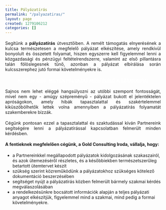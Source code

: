 ```yaml
---
title: Pályázatírás
permalink: "/palyazatiras/"
layout: page
created: 1279106212
categories: []
---
```


<p style="margin-top: 0.19in; margin-bottom: 0.19in; text-align: justify;">Segítünk a <strong>pályázatírás</strong> útvesztőiben. A remélt támogatás elnyerésének a kulcsa természetesen a megfelelő pályázat elkészítése, amely rendkívül bonyolult és összetett folyamat, hiszen egyszerre kell figyelemmel lenni a közgazdasági és pénzügyi feltételrendszerre, valamint az első pillantásra talán fölöslegesnek tűnő, azonban a pályázat elbírálása során kulcsszerephez jutó formai követelményekre is.</p><p style="text-align: center;"><strong><a href="http://www.goldconsulting.eu/palyazati-elominosito-adatlap" class="button red" style="font-weight: bold; color: #ffffff;">NÉZZÜK MEG, MILYEN PÁLYÁZAT MEGFELELŐ A SZÁMOMRA!</a></strong></p><p style="margin-top: 0.19in; margin-bottom: 0.19in; text-align: justify;">Sajnos nem lehet eléggé hangsúlyozni az utóbbi szempont fontosságát, mivel nem egy - amúgy szépreményű - pályázat bukott el jelentéktelen apróságokon, amely hibák tapasztalattal és szakértelemmel kiküszöbölhetők lettek volna amennyiben a pályázatírás folyamatát szakemberekre bízzák.</p><p style="margin-top: 0.19in; margin-bottom: 0.19in; text-align: justify;">Cégünk pontosan ezzel a tapasztalattal és szaktudással kíván Partnereink segítségére lenni a pályázatírással kapcsolatban felmerült minden kérdésben.</p><p style="margin-top: 0.19in; margin-bottom: 0.19in; text-align: justify;"><strong>A fentieknek megfelelően cégünk, a Gold Consulting Iroda, vállalja, hogy:</strong></p><ul><li>a Partnereinkkel megállapodott pályázatok kidolgozásának szakaszairól, és azok ütemezéséről részletes, és a későbbiekben természetszerűleg betartott ütemtervet készít</li><li>szükség szerint közreműködünk a pályázatokhoz szükséges kötelező dokumentáció beszerzésében</li><li>segítséget nyújt a pályázatírás közben felmerült bármely szakmai kérdés megválaszolásában</li><li>a rendelkezésünkre bocsátott információk alapján a teljes pályázati anyagot elkészítjük, figyelemmel mind a szakmai, mind pedig a formai követelményekre.<strong><br></strong></li></ul>
